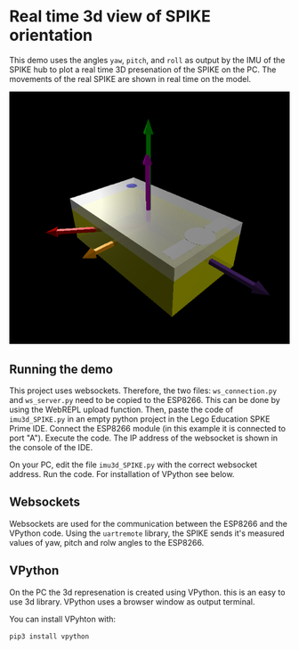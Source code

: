 # Real time 3d view of SPIKE orientation

This demo uses the angles `yaw`, `pitch`, and `roll` as output by the IMU of the SPIKE hub to plot a real time 3D presenation of the SPIKE on the PC. The movements of the real SPIKE are shown in real time on the model.

 ![plot](./pictures/imu3d_vpython.png)


## Running the demo

This project uses websockets. Therefore, the two files: `ws_connection.py` and `ws_server.py` need to be copied to the ESP8266. This can be done by using the WebREPL upload function. Then, paste the code of `imu3d_SPIKE.py` in an empty python project in the Lego Education SPKE Prime IDE. Connect the ESP8266 module (in this example it is connected to port "A"). Execute the code. The IP address of the websocket is shown in the console of the IDE.

On your PC, edit the file `imu3d_SPIKE.py` with the correct websocket address. Run the code. For installation of VPython see below.

## Websockets

Websockets are used for the communication between the ESP8266 and the VPython code. Using the `uartremote` library, the SPIKE sends it's measured values of yaw, pitch and rolw angles to the ESP8266.

## VPython
 On the PC the 3d represenation is created using VPython. this is an easy to use 3d library. VPython uses a browser window as output terminal.

 You can install VPyhton with:

 ```
 pip3 install vpython
 ```

